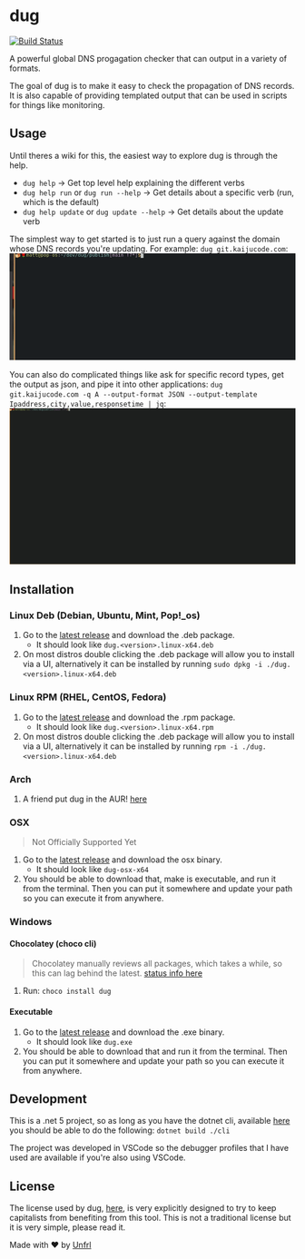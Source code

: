 # dug

[![Build Status](https://drone.kaijucode.com/api/badges/matt/dug/status.svg)](https://drone.kaijucode.com/matt/dug)

A powerful global DNS progagation checker that can output in a variety of formats.

The goal of dug is to make it easy to check the propagation of DNS records. It is also capable of providing templated output that can be used in scripts for things like monitoring.

## Usage
Until theres a wiki for this, the easiest way to explore dug is through the help.
* `dug help` -> Get top level help explaining the different verbs
* `dug help run` or `dug run --help` -> Get details about a specific verb (run, which is the default)
* `dug help update` or `dug update --help` -> Get details about the update verb

The simplest way to get started is to just run a query against the domain whose DNS records you're updating.
For example: `dug git.kaijucode.com`:
![](cli/Resources/gif1.gif)

You can also do complicated things like ask for specific record types, get the output as json, and pipe it into other applications: `dug git.kaijucode.com -q A --output-format JSON --output-template Ipaddress,city,value,responsetime | jq`:
![](cli/Resources/gif2.gif)

## Installation

### Linux Deb (Debian, Ubuntu, Mint, Pop!_os)

1. Go to the [latest release](https://github.com/unfrl/dug/releases/latest) and download the .deb package.
    * It should look like `dug.<version>.linux-x64.deb`
2. On most distros double clicking the .deb package will allow you to install via a UI, alternatively it can be installed by running `sudo dpkg -i ./dug.<version>.linux-x64.deb`

### Linux RPM (RHEL, CentOS, Fedora)

1. Go to the [latest release](https://github.com/unfrl/dug/releases/latest) and download the .rpm package.
    * It should look like `dug.<version>.linux-x64.rpm`
2. On most distros double clicking the .deb package will allow you to install via a UI, alternatively it can be installed by running `rpm -i ./dug.<version>.linux-x64.deb`

### Arch

1. A friend put dug in the AUR! [here](https://aur.archlinux.org/packages/dug-git/)

### OSX
> Not Officially Supported Yet
1. Go to the [latest release](https://github.com/unfrl/dug/releases/latest) and download the osx binary.
    * It should look like `dug-osx-x64`
2. You should be able to download that, make is executable, and run it from the terminal. Then you can put it somewhere and update your path so you can execute it from anywhere.

### Windows

#### Chocolatey (choco cli)
> Chocolatey manually reviews all packages, which takes a while, so this can lag behind the latest. [status info here](https://chocolatey.org/packages/dug)
1. Run: `choco install dug`

#### Executable
1. Go to the [latest release](https://github.com/unfrl/dug/releases/latest) and download the .exe binary.
    * It should look like `dug.exe`
2. You should be able to download that and run it from the terminal. Then you can put it somewhere and update your path so you can execute it from anywhere.

## Development

This is a .net 5 project, so as long as you have the dotnet cli, available [here](https://dotnet.microsoft.com/download/dotnet/5.0) you should be able to do the following: `dotnet build ./cli`

The project was developed in VSCode so the debugger profiles that I have used are available if you're also using VSCode.

## License
The license used by dug, [here](./cli/LICENSE), is very explicitly designed to try to keep capitalists from benefiting from this tool. This is not a traditional license but it is very simple, please read it.

Made with ❤️ by [Unfrl](https://unfrl.com)